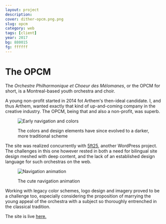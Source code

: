 ```yaml
---
layout: project
description:
cover: dither-opcm.png.png
slug: opcm
category: web
tags: [client]
year: 2017
bg: 880015
fg: ffffff
---
```


# The OPCM

The _Orchestre Philharmonique et Choeur des Mélomanes_, or the OPCM for short, is a Montreal-based youth orchestra and choir.

A young non-profit started in 2014 fot Arthem's then-ideal candidate. I, and thus Arthem, wanted exactly that kind of up-and-coming company in the creative industry. The OPCM, being that and also a non-profit, was superb.

<figure>

![Early navigation and colors](/assets/img/work/opcm/olddesign.jpg)
<figcaption>The colors and design elements have since evolved to a darker, more traditional scheme</figcaption>
</figure>

The site was realized concurrently with [5ft25](/5ft25), another WordPress project. The challenges in this one however rested in both a need for bilingual site design meshed with deep content, and the lack of an established design language for such orchestras on the web.

<figure>

![Navigation animation](/assets/img/work/opcm/opcm-nav.gif)

<figcaption>The cute navigation animation</figcaption>

</figure>

Working with legacy color schemes, logo design and imagery proved to be a challenge too, especially considering the proposition of marrying the young appeal of the orchestra with a subject so thoroughly entrenched in the classical tradition.

The site is live [here.](https://opcm.ca)
